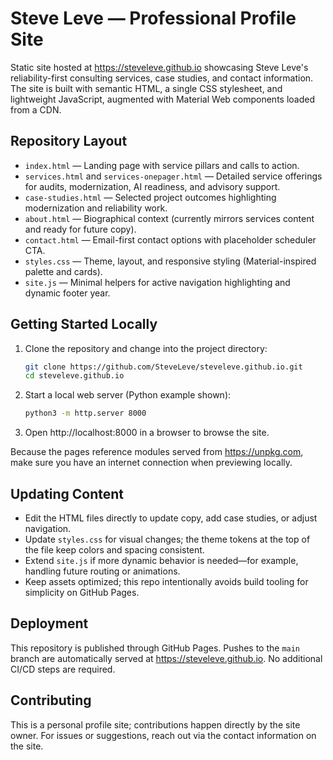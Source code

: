 # Steve Leve — Professional Profile Site

Static site hosted at https://steveleve.github.io showcasing Steve Leve's reliability-first consulting services, case studies, and contact information. The site is built with semantic HTML, a single CSS stylesheet, and lightweight JavaScript, augmented with Material Web components loaded from a CDN.

## Repository Layout

- `index.html` — Landing page with service pillars and calls to action.
- `services.html` and `services-onepager.html` — Detailed service offerings for audits, modernization, AI readiness, and advisory support.
- `case-studies.html` — Selected project outcomes highlighting modernization and reliability work.
- `about.html` — Biographical context (currently mirrors services content and ready for future copy).
- `contact.html` — Email-first contact options with placeholder scheduler CTA.
- `styles.css` — Theme, layout, and responsive styling (Material-inspired palette and cards).
- `site.js` — Minimal helpers for active navigation highlighting and dynamic footer year.

## Getting Started Locally

1. Clone the repository and change into the project directory:
   ```bash
   git clone https://github.com/SteveLeve/steveleve.github.io.git
   cd steveleve.github.io
   ```
2. Start a local web server (Python example shown):
   ```bash
   python3 -m http.server 8000
   ```
3. Open http://localhost:8000 in a browser to browse the site.

Because the pages reference modules served from https://unpkg.com, make sure you have an internet connection when previewing locally.

## Updating Content

- Edit the HTML files directly to update copy, add case studies, or adjust navigation.
- Update `styles.css` for visual changes; the theme tokens at the top of the file keep colors and spacing consistent.
- Extend `site.js` if more dynamic behavior is needed—for example, handling future routing or animations.
- Keep assets optimized; this repo intentionally avoids build tooling for simplicity on GitHub Pages.

## Deployment

This repository is published through GitHub Pages. Pushes to the `main` branch are automatically served at https://steveleve.github.io. No additional CI/CD steps are required.

## Contributing

This is a personal profile site; contributions happen directly by the site owner. For issues or suggestions, reach out via the contact information on the site.
